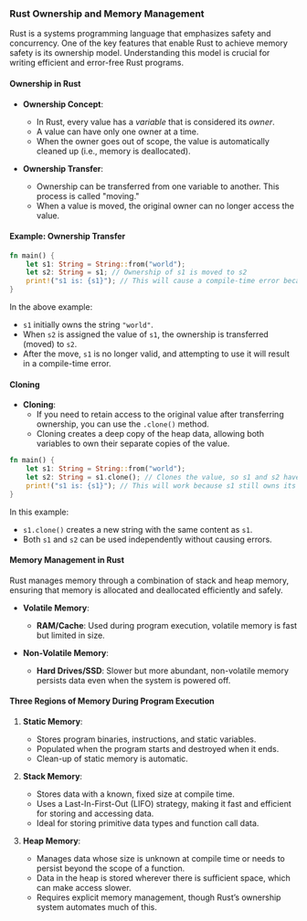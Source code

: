 ### Rust Ownership and Memory Management

Rust is a systems programming language that emphasizes safety and concurrency. One of the key features that enable Rust to achieve memory safety is its ownership model. Understanding this model is crucial for writing efficient and error-free Rust programs.

#### Ownership in Rust

- **Ownership Concept**:
  - In Rust, every value has a *variable* that is considered its *owner*.
  - A value can have only one owner at a time.
  - When the owner goes out of scope, the value is automatically cleaned up (i.e., memory is deallocated).

- **Ownership Transfer**:
  - Ownership can be transferred from one variable to another. This process is called "moving."
  - When a value is moved, the original owner can no longer access the value.

#### Example: Ownership Transfer

```rust
fn main() {
    let s1: String = String::from("world");
    let s2: String = s1; // Ownership of s1 is moved to s2
    print!("s1 is: {s1}"); // This will cause a compile-time error because s1 no longer owns the value.
}
```

In the above example:
- `s1` initially owns the string `"world"`.
- When `s2` is assigned the value of `s1`, the ownership is transferred (moved) to `s2`.
- After the move, `s1` is no longer valid, and attempting to use it will result in a compile-time error.

#### Cloning

- **Cloning**:
  - If you need to retain access to the original value after transferring ownership, you can use the `.clone()` method.
  - Cloning creates a deep copy of the heap data, allowing both variables to own their separate copies of the value.

```rust
fn main() {
    let s1: String = String::from("world");
    let s2: String = s1.clone(); // Clones the value, so s1 and s2 have separate ownership
    print!("s1 is: {s1}"); // This will work because s1 still owns its original value.
}
```

In this example:
- `s1.clone()` creates a new string with the same content as `s1`.
- Both `s1` and `s2` can be used independently without causing errors.

#### Memory Management in Rust

Rust manages memory through a combination of stack and heap memory, ensuring that memory is allocated and deallocated efficiently and safely.

- **Volatile Memory**:
  - **RAM/Cache**: Used during program execution, volatile memory is fast but limited in size.

- **Non-Volatile Memory**:
  - **Hard Drives/SSD**: Slower but more abundant, non-volatile memory persists data even when the system is powered off.

#### Three Regions of Memory During Program Execution

1. **Static Memory**:
   - Stores program binaries, instructions, and static variables.
   - Populated when the program starts and destroyed when it ends.
   - Clean-up of static memory is automatic.

2. **Stack Memory**:
   - Stores data with a known, fixed size at compile time.
   - Uses a Last-In-First-Out (LIFO) strategy, making it fast and efficient for storing and accessing data.
   - Ideal for storing primitive data types and function call data.

3. **Heap Memory**:
   - Manages data whose size is unknown at compile time or needs to persist beyond the scope of a function.
   - Data in the heap is stored wherever there is sufficient space, which can make access slower.
   - Requires explicit memory management, though Rust’s ownership system automates much of this.
